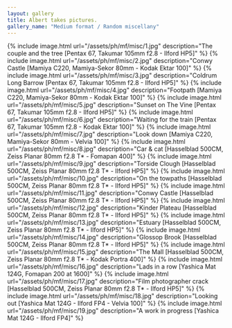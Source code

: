 ```yaml
---
layout: gallery
title: Albert takes pictures.
gallery_name: "Medium format / Random miscellany"
---
```


{% include image.html url="/assets/ph/mf/misc/1.jpg" description="The couple and the tree [Pentax 67, Takumar 105mm f2.8 - Ilford HP5]" %}
{% include image.html url="/assets/ph/mf/misc/2.jpg" description="Conwy Castle [Mamiya C220, Mamiya-Sekor 80mm - Kodak Ektar 100]" %}
{% include image.html url="/assets/ph/mf/misc/3.jpg" description="Coldrum Long Barrow [Pentax 67, Takumar 105mm f2.8 - Ilford HP5]" %}
{% include image.html url="/assets/ph/mf/misc/4.jpg" description="Footpath [Mamiya C220, Mamiya-Sekor 80mm - Kodak Ektar 100]" %}
{% include image.html url="/assets/ph/mf/misc/5.jpg" description="Sunset on The Vine [Pentax 67, Takumar 105mm f2.8 - Ilford HP5]" %}
{% include image.html url="/assets/ph/mf/misc/6.jpg" description="Waiting for the train [Pentax 67, Takumar 105mm f2.8 - Kodak Ektar 100]" %}
{% include image.html url="/assets/ph/mf/misc/7.jpg" description="Look down [Mamiya C220, Mamiya-Sekor 80mm - Velvia 100]" %}
{% include image.html url="/assets/ph/mf/misc/8.jpg" description="Car & cat [Hasselblad 500CM, Zeiss Planar 80mm f2.8 T* - Fomapan 400]" %}
{% include image.html url="/assets/ph/mf/misc/9.jpg" description="Torside Clough [Hasselblad 500CM, Zeiss Planar 80mm f2.8 T* - Ilford HP5]" %}
{% include image.html url="/assets/ph/mf/misc/10.jpg" description="On the towpaths [Hasselblad 500CM, Zeiss Planar 80mm f2.8 T* - Ilford HP5]" %}
{% include image.html url="/assets/ph/mf/misc/11.jpg" description="Conwy Castle [Hasselblad 500CM, Zeiss Planar 80mm f2.8 T* - Ilford HP5]" %}
{% include image.html url="/assets/ph/mf/misc/12.jpg" description="Kinder Plateau [Hasselblad 500CM, Zeiss Planar 80mm f2.8 T* - Ilford HP5]" %}
{% include image.html url="/assets/ph/mf/misc/13.jpg" description="Estuary [Hasselblad 500CM, Zeiss Planar 80mm f2.8 T* - Ilford HP5]" %}
{% include image.html url="/assets/ph/mf/misc/14.jpg" description="Glossop Brook [Hasselblad 500CM, Zeiss Planar 80mm f2.8 T* - Ilford HP5]" %}
{% include image.html url="/assets/ph/mf/misc/15.jpg" description="The Mall [Hasselblad 500CM, Zeiss Planar 80mm f2.8 T* - Kodak Portra 400]" %}
{% include image.html url="/assets/ph/mf/misc/16.jpg" description="Lads in a row [Yashica Mat 124G, Fomapan 200 at 1600]" %}
{% include image.html url="/assets/ph/mf/misc/17.jpg" description="Film photographer crack [Hasselblad 500CM, Zeiss Planar 80mm f2.8 T* - Ilford HP5]" %}
{% include image.html url="/assets/ph/mf/misc/18.jpg" description="Looking out [Yashica Mat 124G - Ilford FP4 - Velvia 100]" %}
{% include image.html url="/assets/ph/mf/misc/19.jpg" description="A work in progress [Yashica Mat 124G - Ilford FP4]" %}

